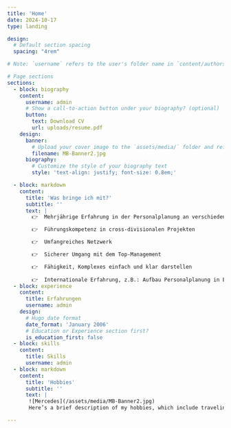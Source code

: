 ```yaml
---
title: 'Home'
date: 2024-10-17
type: landing

design:
  # Default section spacing
  spacing: "4rem"

# Note: `username` refers to the user's folder name in `content/authors/`

# Page sections
sections:
  - block: biography
    content:
      username: admin
      # Show a call-to-action button under your biography? (optional)
      button:
        text: Download CV
        url: uploads/resume.pdf
    design:
      banner:
        # Upload your cover image to the `assets/media/` folder and reference it here
        filename: MB-Banner2.jpg
      biography:
        # Customize the style of your biography text
        style: 'text-align: justify; font-size: 0.8em;'

  - block: markdown
    content:
      title: 'Was bringe ich mit?'
      subtitle: ''
      text: | 
        👉  Mehrjährige Erfahrung in der Personalplanung an verschiedenen Standorten

        👉  Führungskompetenz in cross-divisionalen Projekten

        👉  Umfangreiches Netzwerk

        👉  Sicherer Umgang mit dem Top-Management

        👉  Fähigkeit, Komplexes einfach und klar darstellen 
        
        👉  Internationale Erfahrung, z.B.: Aufbau Personalplanung in East London
  - block: experience
    content:
      title: Erfahrungen
      username: admin
    design:
      # Hugo date format
      date_format: 'January 2006'
      # Education or Experience section first?
      is_education_first: false
  - block: skills
    content:
      title: Skills
      username: admin
  - block: markdown
    content:
      title: 'Hobbies'
      subtitle: ''
      text: |
       ![Mercedes](/assets/media/MB-Banner2.jpg)  
       Here’s a brief description of my hobbies, which include traveling, photography, and sports.

---
```



